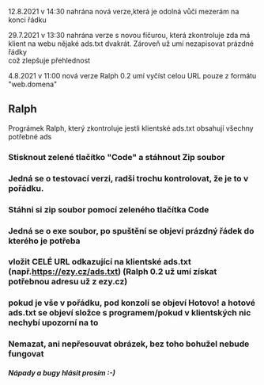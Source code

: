 12.8.2021 v 14:30 nahrána nová verze,která je odolná vůči mezerám na konci řádku

29.7.2021 v 13:30 nahrána verze s novou fíčurou, která zkontroluje zda má klient na webu nějaké ads.txt dvakrát. Zároveň už umí nezapisovat prázdné řádky <br>
což zlepšuje přehlednost

4.8.2021 v 11:00 nová verze Ralph 0.2 umí vyčíst celou URL pouze z formátu "web.domena" 
## Ralph
Prográmek Ralph, který zkontroluje jestli klientské ads.txt obsahují všechny potřebné ads
### Stisknout zelené tlačítko "Code" a stáhnout Zip soubor
### Jedná se o testovací verzi, radši trochu kontrolovat, že je to v pořádku. 
### Stáhni si zip soubor pomocí zeleného tlačítka Code
### Jedná se o exe soubor, po spuštění se objeví prázdný řádek do kterého je potřeba 
### vložit  CELÉ URL odkazující na klientské ads.txt (např.https://ezy.cz/ads.txt) (Ralph 0.2 už umí získat potřebnou adresu už z ezy.cz)
### pokud je vše v pořádku, pod konzolí se objeví Hotovo! a hotové ads.txt se objeví složce s programem/pokud v klientských nic nechybí upozorní na to
### Nemazat, ani nepřesouvat obrázek, bez toho bohužel nebude fungovat
##### Nápady a bugy hlásit prosím :-)

